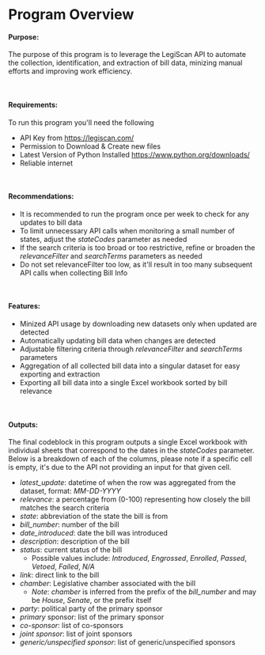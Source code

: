 # Program Overview
<h4>Purpose:</h4> 
The purpose of this program is to leverage the LegiScan API to automate the collection, identification, and extraction of bill data, minizing manual efforts and improving work efficiency.  

<br><h4>Requirements:</h4>
To run this program you'll need the following
- API Key from https://legiscan.com/
- Permission to Download & Create new files
- Latest Version of Python Installed https://www.python.org/downloads/
- Reliable internet

<br><h4>Recommendations:</h4>
- It is recommended to run the program once per week to check for any updates to bill data
- To limit unnecessary API calls when monitoring a small number of states, adjust the *stateCodes* parameter as needed
- If the search criteria is too broad or too restrictive, refine or broaden the *relevanceFilter* and *searchTerms* parameters as needed
- Do not set relevanceFilter too low, as it'll result in too many subsequent API calls when collecting Bill Info

<br><h4>Features:</h4> 
- Minized API usage by downloading new datasets only when updated are detected
- Automatically updating bill data when changes are detected
- Adjustable filtering criteria through *relevanceFilter* and *searchTerms* parameters
- Aggregation of all collected bill data into a singular dataset for easy exporting and extraction
- Exporting all bill data into a single Excel workbook sorted by bill relevance

<br><h4>Outputs:</h4> 
The final codeblock in this program outputs a single Excel workbook with individual sheets that correspond to the dates in the *stateCodes* parameter.
Below is a breakdown of each of the columns, please note if a specific cell is empty, it's due to the API not providing an input for that given cell.
- *latest_update*: datetime of when the row was aggregated from the dataset, format: *MM-DD-YYYY* 
- *relevance*: a percentage from (0-100) representing how closely the bill matches the search criteria
- *state*: abbreviation of the state the bill is from
- *bill_number*: number of the bill
- *date_introduced*: date the bill was introduced
- *description*: description of the bill
- *status*: current status of the bill
    - Possible values include: *Introduced*, *Engrossed*, *Enrolled*, *Passed*, *Vetoed*, *Failed*, *N/A*
- *link*: direct link to the bill
- *chamber*: Legislative chamber associated with the bill
    - *Note*: *chamber* is inferred from the prefix of the *bill_number* and may be *House*, *Senate*, or the prefix itself
- *party*: political party of the primary sponsor
- *primary* sponsor: list of the primary sponsor
- *co-sponsor*: list of co-sponsors
- *joint sponsor*: list of joint sponsors
- *generic/unspecified sponsor*: list of generic/unspecified sponsors
